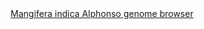 <div id="Mangifera_indica_Alphonso_genome_browser" align="center">
  <a href="https://ink-blot.github.io/?sessionURL=blob:zZVrb6s2HMa_yuRXm0QIBEgg70ib5tKkISQll6OjyAEbnAAmtsmt6nefmzVnmlat7bRLJYSweez_5fkZnsAeMU5oDpqgpuqWagEF8IQeJjArUvQAM8RBE8OUIwUwhBFDeYhA8wlgyAV89AdyYSJEwZvVagRxJUY5zUjIVW6osKhwWooESWmlpsIMnmkOD1wNaSbFAlZhWiQ057QKwxBxXtGqBcrj1QHK2_Xd6rIlWmVlKsgl6komIROLVAxltiSP0PGdRD4SOW50je2wViyt4zi32_qjWJwmkN6tW.cgnG1Gh8Huxo.8.X2_gzmZ7tGtmTpuQupaL.s.xCUrqom9GI8ai_xgk5wZJ017nEfppsUNFPX8ZeLv2WZkN.zWBN_eBj6DcDof9AZeB47N8ah1X5MFEfCsgJSGpWw7CBOmN5qWotmmYlpO5eXJUhzLkWUzSkDz23cFCAbDrVR_ewLiVEhvAEe78mKTAiiLEAPNiqNpDd1xapbZMDXH0Z.VJ1Cy9B82L4O5dIOsUETEKqJC5ZQJ6VOMsaHGZ5kPJunFOxn4ffEXctZn3DgNMYad9nZb9B9s4UIadG9EPoQzhmszLzjvF0a581xmdKwbqk.Lxz6xSCD6vEXbqlgTWdGHS8eUZVBI6cuUHL86C_OcCihezqsCEkTiRGoamgJCmlLpM2Dx.mdN.UleuqX9IkV7wsmapEScZjIkPYCmUbPqpv4DDePfQeHH6Z34vl2zdcc2VvpK2i_kJyRa8bzgqqxG3Yf4T2R8eu0XAmWL8MDzy43bWnpt5JbbbrohxR3eJWhwio_z2qLv3GFYTPbnMh5mA4Mcj1GvvHHaxrpDI_5HUD7fxSs3cuZ3bPaQEZiLN3HQG06j9hcAvWJi_i.YvBib_m1Q3lr9hVAJ3O647wxnxPNH4eAej3ediePpuX4ge6uz3O24awc9Rw_4vTmVW.0fztlw4bTdcS_Yaa77KVTe7OTnYdFNrd54nxbrP6RFXcPsA1i8yr6Q_5uZwedH3KPTAUSL3jCKNkufD50lR_0F45PNeGl4dRzoZT2YcN1L8KhVIHujF0ukuQ6XFb3n_7U3V6N_G15_JimJ8wxdrH71rf78_flX">Mangifera indica Alphonso genome browser</a>
</div>
